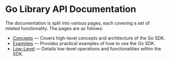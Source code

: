 # Go Library API Documentation

The documentation is split into various pages, each covering a set of related functionality. The pages are as follows:

- [Concepts](./concepts/) &mdash; Covers high-level concepts and architecture of the Go SDK.
- [Examples](./examples/) &mdash; Provides practical examples of how to use the Go SDK.
- [Low-Level](./low-level/) &mdash; Details low-level operations and functionalities within the SDK.
